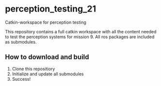 # perception_testing_21
Catkin-workspace for perception testing

This repository contains a full catkin workspace with all the content needed to test the perception systems for mission 9.
All ros packages are included as submodules.

## How to download and build
1. Clone this repositiory
2. Initialize and update all submodules
3. Success!
